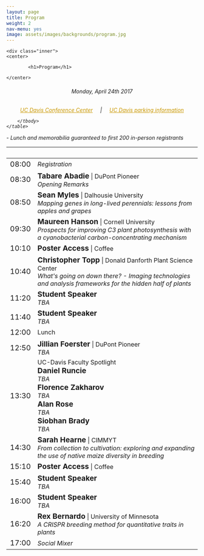 ```yaml
---
layout: page
title: Program
weight: 2
nav-menu: yes
image: assets/images/backgrounds/program.jpg
---
```


<!-- Main -->
<div id="main" class="alt">

<!-- One -->

	<div class="inner">
	<center>
	
			<h1>Program</h1>
	
	</center>

<!-- Content -->
<!-- Table -->
<center><h6> Monday, April 24th 2017 </h6></center>

<h6>
<center>
<a style="color:#c99700;" href="https://cru.ucdavis.edu/content/339-location-amp-contact.htm">UC Davis Conference Center</a>
&nbsp;&nbsp;&nbsp; | &nbsp;&nbsp;&nbsp;
<a style="color:#c99700;" href="http://taps.ucdavis.edu/parking/information/maps">UC Davis parking information</a>
</center>

<div class="table-wrapper">
	<table>
		<thead>
			<tr>
				<th>&nbsp;</th>
				<th>&nbsp;</th>
			</tr>
		</thead>
		<tbody>

<tr>
<td style="font-size:120%;">08:00</td>
<td><i>Registration</i></td>
</tr>

<tr>
<td style="font-size:120%;">08:30</td>
<td> <b style="font-size:120%;">Tabare Abadie</b> | DuPont Pioneer<br>  <i>Opening Remarks</i></td>
</tr>

<tr>
<td style="font-size:120%;">08:50</td>
<td> <b style="font-size:120%;">Sean Myles</b> | Dalhousie University<br>  <i>Mapping genes in long-lived perennials: lessons from apples and grapes</i></td>
</tr>

<tr>
<td style="font-size:120%;">09:30</td>
<td> <b style="font-size:120%;">Maureen Hanson</b> | Cornell University<br>  <i>Prospects for improving C3 plant photosynthesis with a cyanobacterial carbon-concentrating mechanism</i></td>
</tr>

<tr>
<td style="font-size:120%;">10:10</td>
<td><b style="font-size:120%;">Poster Access</b> | Coffee</td>
</tr>

<tr>
<td style="font-size:120%;">10:40</td>
<td> <b style="font-size:120%;">Christopher Topp</b> | Donald Danforth Plant Science Center<br>  <i>What's going on down there? - Imaging technologies and analysis frameworks for the hidden half of plants</i></td>
</tr>

<tr>
<td style="font-size:120%;">11:20</td>
<td><b style="font-size:120%;">Student Speaker</b>  <br>  <i>TBA</i></td>
</tr>

<tr>
<td style="font-size:120%;">11:40</td>
<td><b style="font-size:120%;">Student Speaker</b>  <br>  <i>TBA</i></td>
</tr>

<tr>
<td style="font-size:120%;">12:00</td>
<td>Lunch</td>
</tr>

<tr>
<td style="font-size:120%;">12:50</td>
<td> <b style="font-size:120%;">Jillian Foerster</b> | DuPont Pioneer<br>  <i>TBA</i></td>
</tr>

<tr>
<td style="font-size:120%;">13:30</td>
<td>UC-Davis Faculty Spotlight<br>
<b style="font-size:120%;">Daniel Runcie</b><br>  <i>TBA</i><br>
<b style="font-size:120%;">Florence Zakharov</b><br>  <i>TBA</i><br>
<b style="font-size:120%;">Alan Rose</b><br>  <i>TBA</i><br>
<b style="font-size:120%;">Siobhan Brady</b><br>  <i>TBA</i><br>
</td>
</tr>

<tr>
<td style="font-size:120%;">14:30</td>
<td> <b style="font-size:120%;">Sarah Hearne</b> | CIMMYT<br>  <i>From collection to cultivation: exploring and expanding the use of native maize diversity in breeding</i></td>
</tr>

<tr>
<td style="font-size:120%;">15:10</td>
<td><b style="font-size:120%;">Poster Access</b> | Coffee</td>
</tr>

<tr>
<td style="font-size:120%;">15:40</td>
<td><b style="font-size:120%;">Student Speaker</b>  <br>  <i>TBA</i></td>
</tr>

<tr>
<td style="font-size:120%;">16:00</td>
<td><b style="font-size:120%;">Student Speaker</b>  <br>  <i>TBA</i></td>
</tr>

<tr>
<td style="font-size:120%;">16:20</td>
<td> <b style="font-size:120%;">Rex Bernardo</b> | University of Minnesota<br>  <i>A CRISPR breeding method for quantitative traits in plants</i></td>
</tr>

<tr>
<td style="font-size:120%;">17:00</td>
<td><i>Social Mixer</i></td>
</tr>

		</tbody>
	</table>
</div>


<p style="text-align: left;"><i> - Lunch and memorabilia guaranteed to first 200 in-person registrants</i></p>
</h6>

</div>
</div>
